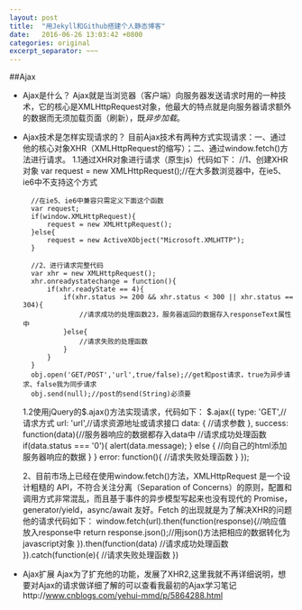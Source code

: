 ```yaml
---
layout: post
title:  "用Jekyll和Github搭建个人静态博客"
date:   2016-06-26 13:03:42 +0800
categories: original
excerpt_separator: ~~~
---
```

##Ajax
- Ajax是什么？
  Ajax就是当浏览器（客户端）向服务器发送请求时用的一种技术，它的核心是XMLHttpRequest对象，他最大的特点就是向服务器请求额外的数据而无须加载页面（刷新），既*异步加载*。
- Ajax技术是怎样实现请求的？
  目前Ajax技术有两种方式实现请求：一、通过他的核心对象XHR（XMLHttpRequest的缩写）；二、通过window.fetch()方法进行请求。
     1.1通过XHR对象进行请求（原生js）代码如下：
       //1、创建XHR对象
        var request = new XMLHttpRequest();//在大多数浏览器中，在ie5、ie6中不支持这个方式

        //在ie5、ie6中兼容只需定义下面这个函数
        var request;
        if(window.XMLHttpRequest){
            request = new XMLHttpRequest();
        }else{
            request = new ActiveXObject("Microsoft.XMLHTTP");
        }

        //2、进行请求完整代码
        var xhr = new XMLHttpRequest();
        xhr.onreadystatechange = function(){
            if(xhr.readyState == 4){
                if(xhr.status >= 200 && xhr.status < 300 || xhr.status == 304){
                    //请求成功的处理函数23，服务器返回的数据存入responseText属性中
                }else{
                    //请求失败的处理函数
                }
            }
        }
        obj.open('GET/POST','url',true/false);//get和post请求，true为异步请求、false我为同步请求
        obj.send(null);//post的send(String)必须要
        
    1.2使用jQuery的$.ajax()方法实现请求，代码如下：
       $.ajax({
            type: 'GET',//请求方式
            url: 'url',//请求资源地址或请求接口
            data: {
                //请求参数
            },
            success: function(data){//服务器响应的数据都存入data中
                //请求成功处理函数
                if(data.status === '0'){
                    alert(data.message);
                } else {
                    //向自己的html添加服务器响应的数据
                }
            }
            error: function(){
                //请求失败处理函数
            }
       });
       
     2、目前市场上已经在使用window.fetch()方法，XMLHttpRequest 是一个设计粗糙的 API，不符合关注分离（Separation of Concerns）的原则，配置和调用方式非常混乱，而且基于事件的异步模型写起来也没有现代的 Promise，generator/yield，async/await 友好。Fetch 的出现就是为了解决XHR的问题
他的请求代码如下：
      window.fetch(url).then(function(response){//响应值放入response中
            return response.json();//用json()方法把相应的数据转化为javascript对象
      }).then(function(data)
            //请求成功处理函数
      }).catch(function(e){
            //请求失败处理函数
      })
      
- Ajax扩展
  Ajax为了扩充他的功能，发展了XHR2,这里我就不再详细说明，想要对Ajax的请求做详细了解的可以查看我最初的Ajax学习笔记http://www.cnblogs.com/yehui-mmd/p/5864288.html
     
